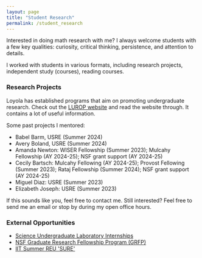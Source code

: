 ```yaml
---
layout: page
title: "Student Research"
permalink: /student_research
---
```


Interested in doing math research with me? I always welcome students with a few key qualities: curiosity, critical thinking, persistence, and attention to details. 

I worked with students in various formats, including research projects, independent study (courses), reading courses.

### Research Projects
Loyola has established programs that aim on promoting undergraduate research. Check out the [LUROP website](https://www.luc.edu/celts/programs/undergraduateresearch/) and read the website through. It contains a lot of useful information.

Some past projects I mentored:

<!---#### 2023 - 2024--->
<!---
- [Babel Barm](https://github.com/xiangwanmath/luc_USRE/blob/main/B.Barm_USRE_2024.ipynb): Summer. 2024 ([talk slides](https://github.com/xiangwanmath/luc_USRE/blob/main/B.Babel_slides_USRE_2024.pdf))
- [Avery Boland](https://github.com/averyb197/Real-USRE): Summer. 2024  
--->
- Babel Barm, USRE (Summer 2024)
- Avery Boland, USRE (Summer 2024)
- Amanda Newton: WISER Fellowship (Summer 2023); Mulcahy Fellowship (AY 2024-25); NSF grant support (AY 2024-25)
- Cecily Bartsch: Mulcahy Fellowing (AY 2024-25); Provost Fellowing (Summer 2023); Rataj Fellowship (Summer 2024); NSF grant support (AY 2024-25)
- Miguel Diaz: USRE (Summer 2023)
- Elizabeth Joseph: USRE (Summer 2023)

<!---
  <details>
  <summary>Details</summary>
  The topic is Finite Difference Method.
  </details>
---> 

If this sounds like you, feel free to contact me. 
Still interested? Feel free to send me an email or stop by during my open office hours.  





### External Opportunities
- [Science Undergraduate Laboratory Internships](https://science.osti.gov/wdts/suli)
- [NSF Graduate Research Fellowship Program (GRFP)](https://new.nsf.gov/funding/opportunities/nsf-graduate-research-fellowship-program-grfp)
- [IIT Summer REU 'SURE'](https://www.iit.edu/computing/research/student-research/SURE)
